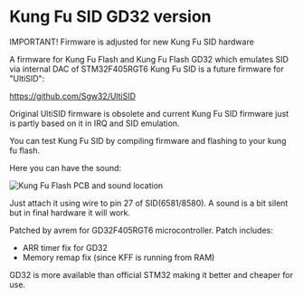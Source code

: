 # Kung Fu SID GD32 version

IMPORTANT! Firmware is adjusted for new Kung Fu SID hardware 

A firmware for Kung Fu Flash and Kung Fu Flash GD32 which emulates SID via internal DAC of STM32F405RGT6
Kung Fu SID is a future firmware for "UltiSID":

https://github.com/Sgw32/UltiSID

Original UltiSID firmware is obsolete and current Kung Fu SID firmware just is partly based on it in IRQ and SID emulation. 

You can test Kung Fu SID by compiling firmware and flashing to your kung fu flash. 


Here you can have the sound:

![Kung Fu Flash PCB and sound location](pics/pcb_rev1.jpg)

Just attach it using wire to pin 27 of SID(6581/8580). A sound is a bit silent but in final hardware it will work. 

Patched by avrem for GD32F405RGT6 microcontroller.
Patch includes:
* ARR timer fix for GD32
* Memory remap fix (since KFF is running from RAM)

GD32 is more available than official STM32 making it better and cheaper for use. 